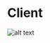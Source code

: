 # Client
![alt text](https://images-ext-2.discordapp.net/external/nhwxZujjxVRFyKUoxmTvqbyiDYuU-iSHuTUJ0-DBWYo/https/i.gyazo.com/thumb/1200/8af7f3dcc4f9d32e1bbabc8885afe213-png.jpg)
